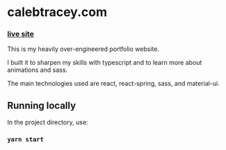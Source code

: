 # calebtracey.com 
### [live site](https://calebtracey.com)

This is my heavily over-engineered portfolio website. 

I built it to sharpen my skills with typescript and to learn more about animations and sass.

The main technologies used are react, react-spring, sass, and material-ui.

## Running locally

In the project directory, use:

### `yarn start`

